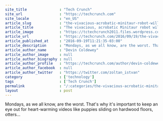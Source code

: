 ```yaml
---
site_title               : "Tech Crunch"
site_url                 : "https://techcrunch.com"
site_locale              : "en_US"
article_slug             : "the-vivacious-acrobatic-minitaur-robot-will-definitely-improve-your-day"
article_title            : "The vivacious, acrobatic Minitaur robot will definitely improve your day"
article_image            : "https://tctechcrunch2011.files.wordpress.com/2016/09/ghost-robotics-minitaur.jpg?w=764&h=400&crop=1"
article_url              : "https://techcrunch.com/2016/09/19/the-vivacious-acrobatic-minitaur-robot-will-definitely-improve-your-day/"
article_published_at     : "2016-09-19T11:21:35-03:00"
article_description      : "Mondays, as we all know, are the worst. That's why it's important to keep an eye out for heart-warming videos like puppies sliding on hardwood floors, otters..."
article_author_name      : "Devin Coldewey"
article_author_image     : null
article_author_biography : null
article_author_profile   : "https://techcrunch.com/author/devin-coldewey/"
article_author_facebook  : null
article_author_twitter   : "https://twitter.com/zoltan_istvan"
category                 : ['technology']
tags                     : ['Tech Crunch']
permalink                : "/:categories/the-vivacious-acrobatic-minitaur-robot-will-definitely-improve-your-day/"
layout                   : post
---
```


Mondays, as we all know, are the worst. That's why it's important to keep an eye out for heart-warming videos like puppies sliding on hardwood floors, otters...
